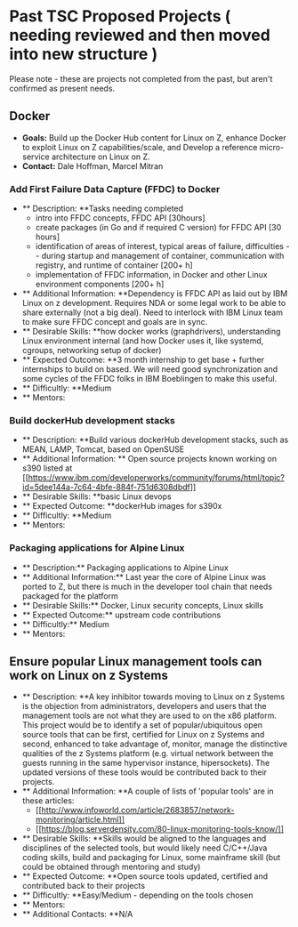 # Past TSC Proposed Projects ( needing reviewed and then moved into new structure )

Please note - these are projects not completed from the past, but aren't confirmed as present needs.

## Docker

  * **Goals:** Build up the Docker Hub content for Linux on Z, enhance Docker to exploit Linux on Z capabilities/scale, and Develop a reference micro-service architecture on Linux on Z.
  * **Contact:** Dale Hoffman, Marcel Mitran

### Add First Failure Data Capture (FFDC) to Docker

  * ** Description: **Tasks needing completed
    * intro into FFDC concepts, FFDC API [30hours]
    * create packages (in Go and if required C version) for FFDC API [30 hours]
    * identification of areas of interest, typical areas of failure, difficulties -- during startup and management of container, communication with registry, and runtime of container [200+ h]
    * implementation of FFDC information, in Docker and other Linux environment components [200+ h]
  * ** Additional Information: **Dependency is FFDC API as laid out by IBM Linux on z development. Requires NDA or some legal work to be able to share externally (not a big deal). Need to interlock with IBM Linux team to make sure FFDC concept and goals are in sync.
  * ** Desirable Skills: **how docker works (graphdrivers), understanding Linux environment internal (and how Docker uses it, like systemd, cgroups, networking setup of docker)
  * ** Expected Outcome: **3 month internship to get base + further internships to build on based. We will need good synchronization and some cycles of the FFDC folks in IBM Boeblingen to make this useful.
  * ** Difficultly: **Medium
  * ** Mentors:

### Build dockerHub development stacks

  * ** Description: **Build various dockerHub development stacks, such as MEAN, LAMP, Tomcat, based on OpenSUSE
  * ** Additional Information: ** Open source projects known working on s390 listed at [[https://www.ibm.com/developerworks/community/forums/html/topic?id=5dee144a-7c64-4bfe-884f-751d6308dbdf]]
  * ** Desirable Skills: **basic Linux devops
  * ** Expected Outcome: **dockerHub images for s390x
  * ** Difficultly: **Medium
  * ** Mentors:

### Packaging applications for Alpine Linux

  * ** Description:** Packaging applications to Alpine Linux
  * ** Additional Information:** Last year the core of Alpine Linux was ported to Z, but there is much in the developer tool chain that needs packaged for the platform
  * ** Desirable Skills:** Docker, Linux security concepts, Linux skills
  * ** Expected Outcome:** upstream code contributions
  * ** Difficultly:** Medium
  * ** Mentors:

## Ensure popular Linux management tools can work on Linux on z Systems

  * ** Description: **A key inhibitor towards moving to Linux on z Systems is the objection from administrators, developers and users that the management tools are not what they are used to on the x86 platform.  This project would be to identify a set of popular/ubiquitous open source tools that can be first, certified for Linux on z Systems and second, enhanced to take advantage of, monitor, manage the distinctive qualities of the z Systems platform (e.g. virtual network between the guests running in the same hypervisor instance, hipersockets).  The updated versions of these tools would be contributed back to their projects.
  * ** Additional Information: **A couple of lists of 'popular tools' are in these articles:
    * [[http://www.infoworld.com/article/2683857/network-monitoring/article.html]]
    * [[https://blog.serverdensity.com/80-linux-monitoring-tools-know/]]
  * ** Desirable Skills: **Skills would be aligned to the languages and disciplines of the selected tools, but would likely need C/C++/Java coding skills, build and packaging for Linux, some mainframe skill (but could be obtained through mentoring and study)
  * ** Expected Outcome: **Open source tools updated, certified and contributed back to their projects
  * ** Difficultly: **Easy/Medium - depending on the tools chosen
  * ** Mentors:
  * ** Additional Contacts: **N/A
